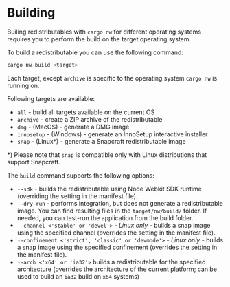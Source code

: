 # Building

Builing redistributables with `cargo nw` for different operating systems requires you to perform the build on the target operating system.

To build a redistributable you can use the following command:
```bash
cargo nw build <target>
```

Each target, except `archive` is specific to the operating system `cargo nw` is running on.

Following targets are available:
- `all` - build all targets available on the current OS
- `archive` - create a ZIP archive of the redistributable
- `dmg` - (MacOS) - generate a DMG image
- `innosetup` - (Windows) - generate an InnoSetup interactive installer
- `snap` - (Linux*) - generate a Snapcraft redistributable image

*) Please note that `snap` is compatible only with Linux distributions that support Snapcraft.

The `build` command supports the following options:
- `--sdk` - builds the redistributable using Node Webkit SDK runtime (overriding the setting in the manifest file).
- `--dry-run` - performs integration, but does not generate a redistributable image.  You can find resulting files in the `target/nw/build/` folder. If needed, you can test-run the application from the build folder.
- `--channel <'stable' or 'devel'>` - *Linux only* - builds a snap image using the specified channel (overrides the setting in the manifest file).
- `--confinement <'strict', 'classic' or 'devmode'>` - *Linux only* - builds a snap image using the specified confinement (overrides the setting in the manifest file).
- `--arch <'x64' or 'ia32'>` builds a redistributable for the specified architecture (overrides the architecture of the current platform; can be used to build an `ia32` build on `x64` systems)


